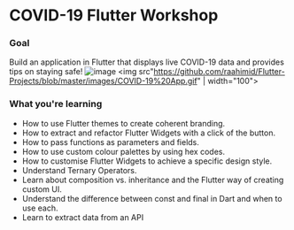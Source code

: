 # COVID-19 Flutter Workshop

### Goal

Build an application in Flutter that displays live COVID-19 data and provides tips on staying safe!
![image](https://drive.google.com/uc?export=view&id=1mOCJj92O87STpwNxUz5rjDY9ATaewbok)
<img src"https://github.com/raahimid/Flutter-Projects/blob/master/images/COVID-19%20App.gif" | width="100">




### What you're learning 
*  How to use Flutter themes to create coherent branding.
*  How to extract and refactor Flutter Widgets with a click of the button.
*  How to pass functions as parameters and fields.
*  How to use custom colour palettes by using hex codes.
*  How to customise Flutter Widgets to achieve a specific design style.
*  Understand Ternary Operators.
*  Learn about composition vs. inheritance and the Flutter way of creating custom UI.
*  Understand the difference between const and final in Dart and when to use each.
*  Learn to extract data from an API
